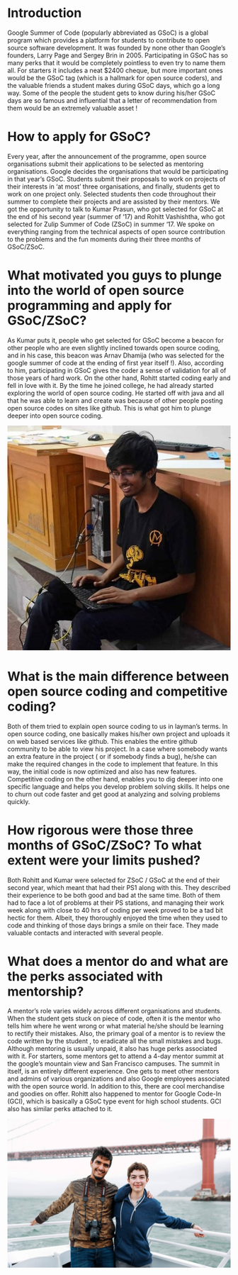 <!-- TITLE: GSoC: A Peek into Open Source Coding -->
<!-- SUBTITLE:  -->

# Introduction
Google Summer of Code (popularly abbreviated as GSoC) is a global program which provides a platform for students to contribute to open source software development. It was founded by none other than Google’s founders, Larry Page and Sergey Brin in 2005.
Participating in GSoC has so many perks that it would be completely pointless to even try to name them all. For starters it includes a neat $2400 cheque, but more important ones would be the GSoC tag (which is a hallmark for open source coders), and the valuable friends a student makes during GSoC days, which go a long way. Some of the people the student gets to know during his/her GSoC days are so famous and influential that a letter of recommendation from them  would be an extremely valuable asset !

# How to apply for GSoC?
Every year, after the announcement of the programme, open source organisations submit their applications to be selected as mentoring organisations. Google decides the organisations that would be participating in that year’s GSoC. Students submit their proposals to work on projects of their interests in ‘at most’ three organisations, and finally, students get to work on one project only. Selected students then code throughout their summer to complete their projects and are assisted by their mentors.
We got the opportunity to talk to Kumar Prasun, who got selected for GSoC at the end of his second year (summer of ‘17) and Rohitt Vashishtha, who got selected for Zulip Summer of Code (ZSoC) in summer ‘17. We spoke on everything ranging from the technical aspects of open source contribution to the problems and the fun moments during their three months of GSoC/ZSoC.

# What motivated you guys to plunge into the world of open source programming and apply for GSoC/ZSoC?
As Kumar puts it, people who get selected for GSoC  become a beacon for other people who are even slightly inclined towards open source coding, and in his case, this beacon was Arnav Dhamija (who was selected for the google summer of code at the ending of first year itself !).  Also, according to him, participating in GSoC gives the coder a sense of validation for all of those years of hard work. 
On the other hand, Rohitt started coding early and fell in love with it. By the time he joined college, he had already started exploring the world of open source coding. He started off with java and all that he was able to learn and create was because of other people posting open source codes on sites like github. This is what got him to plunge deeper into open source coding.

![Kumar Prasun](/uploads/news/kumarp.jpg)

# What is the main difference between open source coding and competitive coding?
Both of them tried to explain open source coding to us in layman’s terms. In open source coding, one basically makes his/her own project and uploads it on web based services like github. This enables the entire github community to be able to view his project.  In a case where somebody wants an extra feature in the project ( or if somebody finds a bug), he/she can make the required changes in the code to implement that feature. In this way, the initial code is now optimized and also has new features.
Competitive coding on the other hand, enables you to dig deeper into one specific language and helps you develop problem solving skills. It helps one to churn out code faster and get good at analyzing and solving problems quickly.

# How rigorous were those three months of GSoC/ZSoC? To what extent were your limits pushed?

Both Rohitt and Kumar were selected for ZSoC / GSoC at the end of their second year, which meant that had their PS1 along with this. They described their experience to be both good and bad at the same time. Both of them had to face a lot of problems at their PS stations, and managing their work week along with close to 40 hrs of coding per week proved to be a tad bit hectic for them. Albeit, they thoroughly enjoyed the time when they used to code and thinking of those days brings a smile on their face. They made valuable contacts and interacted with several people.

# What does a mentor do and what are the perks associated with mentorship?
A mentor’s role varies widely across different organisations and students. When the student gets stuck on piece of code, often it is the mentor who tells him where he went wrong or what material he/she should be learning to rectify their mistakes. Also, the primary goal of a mentor is to review the code written by the student , to eradicate all the small mistakes and bugs.
Although mentoring is usually unpaid, it also has huge perks associated with it. For starters, some mentors get to attend a 4-day mentor summit at the google’s mountain view and San Francisco campuses. The summit in itself, is an entirely different experience. One gets to meet other mentors and admins of various organizations and also Google employees associated with the open source world. In addition to this, there are cool merchandise and goodies on offer. Rohitt also happened to mentor for Google Code-In (GCI), which is basically a GSoC type event for high school students. GCI also has similar perks attached to it.

![Rohitt Vashishtha with Marco Burstein (15) at the Google Code-In grand prize winner’s trip to Google’s San Francisco office (2017).](/uploads/news/rohitt.jpg)








